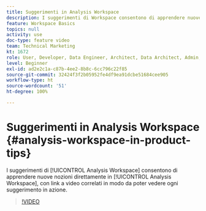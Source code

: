 ```yaml
---
title: Suggerimenti in Analysis Workspace
description: I suggerimenti di Workspace consentono di apprendere nuove nozioni direttamente in Analysis Workspace, con link a video correlati in modo da poter vedere ogni suggerimento in azione.
feature: Workspace Basics
topics: null
activity: use
doc-type: feature video
team: Technical Marketing
kt: 1672
role: User, Developer, Data Engineer, Architect, Data Architect, Admin, Leader
level: Beginner
exl-id: ad2e2c1a-c87b-4ee2-8b8c-6cc796c22f85
source-git-commit: 32424f3f2b05952fe4df9ea91dcbe51684cee905
workflow-type: ht
source-wordcount: '51'
ht-degree: 100%

---
```


# Suggerimenti in Analysis Workspace {#analysis-workspace-in-product-tips}

I suggerimenti di [!UICONTROL Analysis Workspace] consentono di apprendere nuove nozioni direttamente in [!UICONTROL Analysis Workspace], con link a video correlati in modo da poter vedere ogni suggerimento in azione.

>[!VIDEO](https://video.tv.adobe.com/v/23135/?quality=12)
